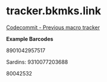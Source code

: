 
# tracker.bkmks.link


[Codecommit - Previous macro tracker](https://us-west-2.console.aws.amazon.com/codesuite/codecommit/repositories/fitbit-chart/files/edit/refs/heads/master/--/data/diet/food.yml?region=us-west-2)

**Example Barcodes**



8901042957517

Sardins: 9310077203688

80042532

